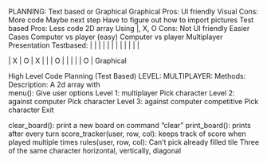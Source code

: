 PLANNING: 
Text based or Graphical 
Graphical 
Pros: 
UI friendly
Visual 
Cons: 
More code
Maybe next step 
Have to figure out how to import pictures
Test based
Pros: 
Less code 
2D array 
Using |, X, O 
Cons: 
Not UI friendly 
Easier 
Cases
Computer vs player (easy)
Computer vs player 
Multiplayer
Presentation
Testbased: 
|     |     |     |
|     |     |     |
|     |     |     |                    

| X | O | X |
|     | O |     |
|     |     | O |
Graphical 






High Level Code Planning (Test Based) LEVEL: MULTIPLAYER: 
Methods: 
Description: 
A 2d array with  
menu(): 
Give user options 
Level 1: multiplayer
Pick character 
Level 2: against computer 
Pick character 
Level 3: against computer competitive
Pick character 
Exit 

clear_board(): 
print a new board on command “clear”
print_board(): 
prints after every turn 
score_tracker(user, row, col):
keeps track of score when played multiple times 
rules(user, row, col): 
Can’t pick already filled tile 
Three of the same character horizontal, vertically, diagonal 




